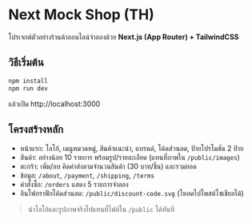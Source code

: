 # Next Mock Shop (TH)

โปรเจกต์ตัวอย่างร้านค้าออนไลน์จำลองด้วย **Next.js (App Router) + TailwindCSS**

## วิธีเริ่มต้น
```bash
npm install
npm run dev
```
แล้วเปิด http://localhost:3000

## โครงสร้างหลัก
- หน้าแรก: โลโก้, เมนูหมวดหมู่, สินค้าแนะนำ, แบรนด์, โค้ดส่วนลด, ป้ายโปรโมชัน 2 ป้าย
- สินค้า: อย่างน้อย 10 รายการ พร้อมรูป/รายละเอียด (แทนที่ภาพใน `/public/images`)
- ตะกร้า: เพิ่ม/ลบ คิดค่าส่งตามจำนวนสินค้า (30 บาท/ชิ้น) และรวมยอด
- ข้อมูล: `/about`, `/payment`, `/shipping`, `/terms`
- คำสั่งซื้อ: `/orders` แสดง 5 รายการจำลอง
- อินโฟกราฟิกโค้ดส่วนลด: `/public/discount-code.svg` (โหลดไปโพสต์โซเชียลได้)

> นำโลโก้และรูปภาพจริงไปแทนที่ไฟล์ใน `/public` ได้ทันที
